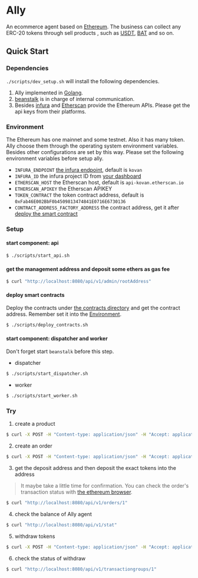# Ally
An ecommerce agent based on [Ethereum](https://ethereum.org/). The business can collect any ERC-20 tokens through sell products , such as [USDT](https://etherscan.io/token/0xdac17f958d2ee523a2206206994597c13d831ec7), [BAT](https://etherscan.io/token/0x0d8775f648430679a709e98d2b0cb6250d2887ef) and so on.

## Quick Start
### Dependencies
`./scripts/dev_setup.sh` will install the following dependencies.
1. Ally implemented in [Golang](https://golang.org/).
2. [beanstalk](https://beanstalkd.github.io/) is in charge of internal communication.
3. Besides [infura](https://infura.io/) and [Etherscan](https://etherscan.io/) provide the Ethereum APIs. Please get the api keys from their platforms.

### Environment
The Ethereum has one mainnet and some testnet. Also it has many token. Ally choose them through the operating system environment variables. Besides other configurations are set by this way. Please set the following environment variables before setup ally.
- `INFURA_ENDPOINT` [the infura endpoint](https://infura.io/docs/gettingStarted/chooseaNetwork.md), default is `kovan`
- `INFURA_ID` the infura project ID from [your dashboard](https://infura.io/dashboard)
- `ETHERSCAN_HOST` the Etherscan host, default is `api-kovan.etherscan.io`
- `ETHERSCAN_APIKEY` the Etherscan APIKEY
- `TOKEN_CONTRACT` the token contract address, default is `0xFab46E002BbF0b4509813474841E0716E6730136`
- `CONTRACT_ADDRESS_FACTORY_ADDRESS` the contract address, get it after [deploy the smart contract](#deploy-smart-contracts)

### Setup
#### start component: api
```bash
$ ./scripts/start_api.sh
```

#### get the management address and deposit some ethers as gas fee
```bash
$ curl "http://localhost:8080/api/v1/admin/rootAddress"
```

#### deploy smart contracts
Deploy the contracts under [the contracts directory](contracts/) and get the contract address. Remember set it into the [Environment](#environment).
```bash
$ ./scripts/deploy_contracts.sh
```

#### start component: dispatcher and worker
Don't forget start `beanstalk` before this step.
- dispatcher
```bash
$ ./scripts/start_dispatcher.sh
```

- worker
```bash
$ ./scripts/start_worker.sh
```

### Try
1. create a product
```bash
$ curl -X POST -H "Content-type: application/json" -H "Accept: application/json" -d '{"externalID": "my_id", "price": "0.01"}' http://localhost:8080/api/v1/items
```

2. create an order
```bash
$ curl -X POST -H "Content-type: application/json" -H "Accept: application/json" -d '{"itemID": 1, "sequence": 1, "account": "test"}' http://localhost:8080/api/v1/orders
```

3. get the deposit address and then deposit the exact tokens into the address
> It maybe take a little time for confirmation. You can check the order's transaction status with [the ethereum browser](https://etherscan.io/).
```bash
$ curl "http://localhost:8080/api/v1/orders/1"
```

4. check the balance of Ally agent
```bash
$ curl "http://localhost:8080/api/v1/stat"
```

5. withdraw tokens
```bash
$ curl -X POST -H "Content-type: application/json" -H "Accept: application/json" -d '{"to": "0xAdbf42299d432Db7A70e298d07B7f33ce84Ae095", "amount": "0.01"}' http://localhost:8080/api/v1/admin/withdraw
```

6. check the status of withdraw
```bash
$ curl "http://localhost:8080/api/v1/transactiongroups/1"
```
